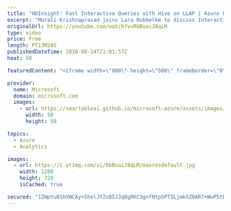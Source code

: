 ```yaml
---
title: "HDInsight: Fast Interactive Queries with Hive on LLAP | Azure Friday"
excerpt: "Murali Krishnaprasad joins Lara Rubbelke to discuss Interactive Query (also called Hive LLAP, or Low Latency Analytical Processing, or Live Long and Process), which is an Azure HDInsight cluster type. Interactive Query supports in-memory caching, which makes Hive queries super-fast and interactive. See"
originalUrl: https://youtube.com/watch?v=RbBuaiJ8qLM
type: video
price: Free
length: PT13M18S
publishedDateTime: 2018-08-14T21:01:57Z
heat: 50

featuredContent: "<iframe width=\"800\" height=\"500\" frameborder=\"0\" src=\"https://www.youtube.com/embed/RbBuaiJ8qLM\" allow=\"accelerometer; autoplay; encrypted-media; gyroscope; picture-in-picture\" allowfullscreen></iframe>"

provider:
  name: Microsoft
  domain: microsoft.com
  images:
    - url: https://smartableai.github.io/microsoft-azure/assets/images/organizations/microsoft.com-50x50.jpg
      width: 50
      height: 50

topics:
  - Azure
  - Analytics

images:
  - url: https://i.ytimg.com/vi/RbBuaiJ8qLM/maxresdefault.jpg
    width: 1280
    height: 720
    isCached: true

secured: "1ZHpYu01hYWCAy+ShelJYZsB5JJq8gRKC3gnfNtp5PTILjmkSZ8AR7+WwP5tEbbHzvS6yejEaskF6rWPf2j/RgCfRewEB6Nn84b1+Lx+dGYZSIeDvo/d+uWy+nue9qeDsmPY6Akh7avj7d6DttoB9BFBo8W6HJaGsJ0Hha3Ifssk5d5OxMuBmM78cBCKakc8ZLqarCINSvQv0mMEgS/x0ukMebzhgp4I32WjBTJjn+jsVaYEKEilCK3Abx8OQs0N1n7C/p3GioEooSuuVmuYiX+jbTkxv07PnXOSoX+1RNnpbZkHO4jMdsfQFrfvFuQgllFulz34DlJOjIKRYVhoNSJPhvrHBbhXmaKthRwH45p4drBu18i56esw0Zt3IXKPjj35bS/LNPTLiVIF0MAODpYgLemyCxm7JfLZ8Szw1lA=;XhruR9nBmuOTRhMMd1HYAg=="
---
```


